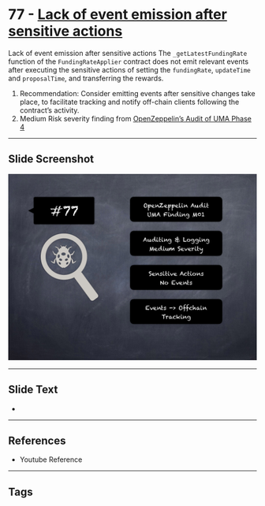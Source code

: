 
# 77 - [Lack of event emission after sensitive actions](./Lack%20of%20event%20emission%20after%20sensitive%20actions.md)

Lack of event emission after sensitive actions The `_getLatestFundingRate` function of the `FundingRateApplier` contract does not emit relevant events after executing the sensitive actions of setting the `fundingRate`, `updateTime` and `proposalTime`, and transferring the rewards.


1.  Recommendation: Consider emitting events after sensitive changes take place, to facilitate tracking and notify off-chain clients following the contract’s activity.
2.  Medium Risk severity finding from [OpenZeppelin’s Audit of UMA Phase 4](https://blog.openzeppelin.com/uma-audit-phase-4/)


___
## Slide Screenshot
![077.png](../../images/7.%20Audit%20Findings%20101/077.png)
___
## Slide Text
- 
___
## References
- Youtube Reference
___
## Tags

